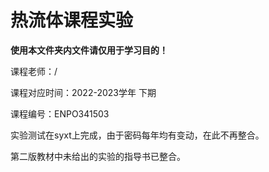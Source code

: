 # 热流体课程实验
**使用本文件夹内文件请仅用于学习目的！**

课程老师：/

课程对应时间：2022-2023学年 下期

课程编号：ENPO341503

实验测试在syxt上完成，由于密码每年均有变动，在此不再整合。

第二版教材中未给出的实验的指导书已整合。